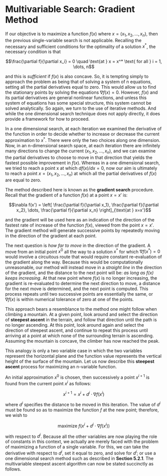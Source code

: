 #  Multivariable Search: Gradient Method

If our objective is to maximize a function $f(x)$ where $x = (x_1, x_2, \dots, x_n)$, then the previous single-variable search is not applicable. Recalling the necessary and sufficient conditions for the optimality of a solution $x^*$, the necessary condition is that

$$\frac{\partial f}{\partial x_i} = 0 \quad \text{at } x = x^* \text{ for all } i = 1, \dots, n$$

and this is *sufficient* if $f(x)$ is also concave. So, it is tempting simply to approach the problem as being that of solving a system of n equations, setting all the partial derivatives equal to zero. This would allow us to find the stationary points by solving the equations $\nabla f(x) = 0$. However, $f(x)$ and its partial derivatives are general nonlinear functions, and unless this system of equations has some special structure, this system cannot be solved analytically. So again, we turn to the use of iterative methods. And while the one dimensional search technique does not apply directly, it does provide a framework for how to proceed.

In a one dimensional search, at each iteration we examined the derivative of the function in order to decide whether to increase or decrease the current approximation to $x^*$. There were only the two choices along one dimension. Now, in an n-dimensional search space, at each iteration there are infinitely many directions to change the current $(x_1, x_2, \dots, x_n)$, and we can examine the partial derivatives to choose to move in that direction that yields the fastest possible improvement in $f(x)$. Whereas in a one dimensional search, we tried to reach a point x at which $df(x)/dx = 0$, now our aim is ultimately to reach a point $x = (x_1, x_2, \dots, x_n)$ at which all the partial derivatives of $f(x)$ are equal to zero.

The method described here is known as the **gradient search** procedure. Recall that the gradient of a function $f(x)$ at a point $x = x'$ is:

$$\nabla f(x') = \left[ \frac{\partial f}{\partial x_1}, \frac{\partial f}{\partial x_2}, \dots, \frac{\partial f}{\partial x_n} \right]_{\text{at } x=x'}$$


and the gradient will be used here as an indication of the direction of the fastest rate of increase of the function $f(x)$, viewed from the point $x = x'$. The gradient method will generate successive points by repeatedly moving in the direction of the gradient at each point.

The next question is *how far to move* in the direction of the gradient. A move from an initial point $x^0$ all the way to a solution $x^*$ for which $\nabla f(x^*) = 0$ would involve a circuitous route that would require constant re-evaluation of the gradient along the way. Because this would be computationally unreasonable, our method will instead move in a *straight line* in the direction of the gradient, and the distance to the next point will be: *as long as $f(x)$ keeps increasing*. At that new point where $f(x)$ is no longer increasing, the gradient is re-evaluated to determine the next direction to move, a distance for the next move is determined, and the next point is computed. This process repeats until two successive points are essentially the same, or $\nabla f(x)$ is within numerical tolerance of zero at one of the points.

This approach bears a resemblance to the method one might follow when climbing a mountain. At a given point, look around and select the direction of **steepest ascent** in the terrain, and follow that direction until the path is no longer ascending. At this point, look around again and select the direction of steepest ascent, and continue to repeat this process until arriving at a point at which none of the surrounding terrain is ascending. Assuming the mountain is concave, the climber has now reached the peak.

This analogy is only a two variable case in which the two variables represent the horizontal plane and the function value represents the vertical height of the surface of the mountain. Let us now describe this **steepest ascent** process for maximizing an n-variable function.

An initial approximation $x^0$ is chosen, then successively a point $x^{i+1}$ is found from the current point $x^i$ as follows:

$$x^{i+1} = x^i + d^i \cdot \nabla f(x^i)$$

where $d^i$ specifies the distance to be moved in this iteration. The value of $d^i$ must be found so as to maximize the function $f$ at the new point; therefore, we wish to

$$\text{maximize } f(x^i + d^i \cdot \nabla f(x^i))$$

with respect to $d^i$. Because all the other variables are now playing the role of constants in this context, we actually are merely faced with the problem of maximizing a function of a single variable. For this, we can take the derivative with respect to $d^i$, set it equal to zero, and solve for $d^i$; or use a one dimensional search method such as described in **Section 5.2.1**. The multivariable steepest ascent algorithm can now be stated succinctly as follows.